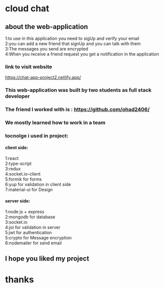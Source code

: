 # cloud chat

## about the web-application
1:to use in this application you need to sigUp and verify your email
<br/>
2:you can add a new friend that signUp and you can talk with them
<br/>
3:The messages you send are encrypted
<br/>
4:When you receive a friend request you get a notification in the application
<br/>
### link to visit website
https://chat-app-project2.netlify.app/

### This web-application was built by two students as full stack developer
### The friend I worked with is : https://github.com/ohad2406/

### We mostly learned how to work in a team


### tocnolge i used in project:

#### client side:

1:react
<br />
2:type-script
<br />
3:redux
<br />
4:socket.io-client
<br />
5:formik for forms
<br />
6:yup for validation in client side
<br />
7:material-ui for Design
<br />


#### server side:

1:node js + express
<br />
2:mongodb for database
<br />
3:socket.io
<br />
4:joi for validation in server
<br />
5:jwt for authentication
<br />
5:crypto for Message encryption
<br />
6:nodemailer for send email
## I hope you liked my project

# thanks
